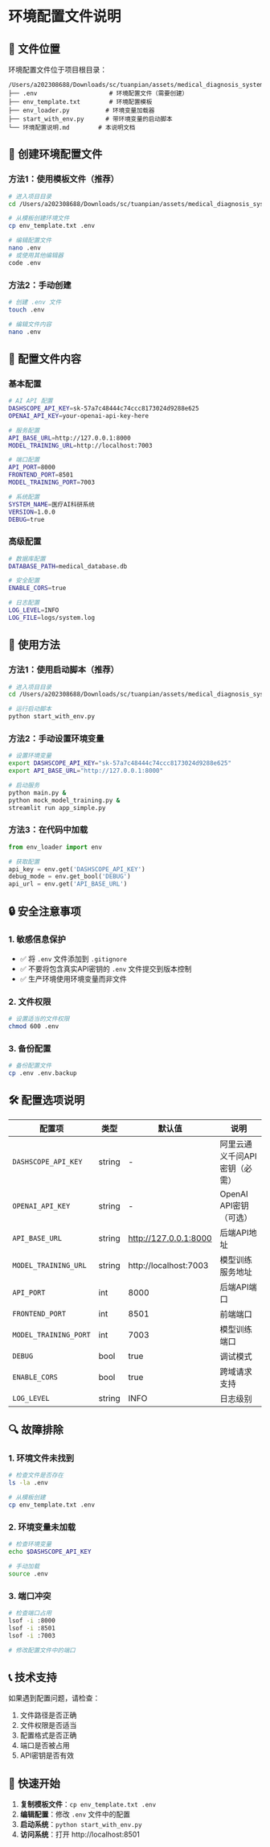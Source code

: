 # 环境配置文件说明

## 📁 文件位置

环境配置文件位于项目根目录：
```
/Users/a202308688/Downloads/sc/tuanpian/assets/medical_diagnosis_system/
├── .env                    # 环境配置文件（需要创建）
├── env_template.txt        # 环境配置模板
├── env_loader.py          # 环境变量加载器
├── start_with_env.py      # 带环境变量的启动脚本
└── 环境配置说明.md        # 本说明文档
```

## 🔧 创建环境配置文件

### 方法1：使用模板文件（推荐）
```bash
# 进入项目目录
cd /Users/a202308688/Downloads/sc/tuanpian/assets/medical_diagnosis_system/

# 从模板创建环境文件
cp env_template.txt .env

# 编辑配置文件
nano .env
# 或使用其他编辑器
code .env
```

### 方法2：手动创建
```bash
# 创建 .env 文件
touch .env

# 编辑文件内容
nano .env
```

## 📝 配置文件内容

### 基本配置
```bash
# AI API 配置
DASHSCOPE_API_KEY=sk-57a7c48444c74ccc8173024d9288e625
OPENAI_API_KEY=your-openai-api-key-here

# 服务配置
API_BASE_URL=http://127.0.0.1:8000
MODEL_TRAINING_URL=http://localhost:7003

# 端口配置
API_PORT=8000
FRONTEND_PORT=8501
MODEL_TRAINING_PORT=7003

# 系统配置
SYSTEM_NAME=医疗AI科研系统
VERSION=1.0.0
DEBUG=true
```

### 高级配置
```bash
# 数据库配置
DATABASE_PATH=medical_database.db

# 安全配置
ENABLE_CORS=true

# 日志配置
LOG_LEVEL=INFO
LOG_FILE=logs/system.log
```

## 🚀 使用方法

### 方法1：使用启动脚本（推荐）
```bash
# 进入项目目录
cd /Users/a202308688/Downloads/sc/tuanpian/assets/medical_diagnosis_system/

# 运行启动脚本
python start_with_env.py
```

### 方法2：手动设置环境变量
```bash
# 设置环境变量
export DASHSCOPE_API_KEY="sk-57a7c48444c74ccc8173024d9288e625"
export API_BASE_URL="http://127.0.0.1:8000"

# 启动服务
python main.py &
python mock_model_training.py &
streamlit run app_simple.py
```

### 方法3：在代码中加载
```python
from env_loader import env

# 获取配置
api_key = env.get('DASHSCOPE_API_KEY')
debug_mode = env.get_bool('DEBUG')
api_url = env.get('API_BASE_URL')
```

## 🔒 安全注意事项

### 1. 敏感信息保护
- ✅ 将 `.env` 文件添加到 `.gitignore`
- ✅ 不要将包含真实API密钥的 `.env` 文件提交到版本控制
- ✅ 生产环境使用环境变量而非文件

### 2. 文件权限
```bash
# 设置适当的文件权限
chmod 600 .env
```

### 3. 备份配置
```bash
# 备份配置文件
cp .env .env.backup
```

## 🛠️ 配置选项说明

| 配置项 | 类型 | 默认值 | 说明 |
|--------|------|--------|------|
| `DASHSCOPE_API_KEY` | string | - | 阿里云通义千问API密钥（必需） |
| `OPENAI_API_KEY` | string | - | OpenAI API密钥（可选） |
| `API_BASE_URL` | string | http://127.0.0.1:8000 | 后端API地址 |
| `MODEL_TRAINING_URL` | string | http://localhost:7003 | 模型训练服务地址 |
| `API_PORT` | int | 8000 | 后端API端口 |
| `FRONTEND_PORT` | int | 8501 | 前端端口 |
| `MODEL_TRAINING_PORT` | int | 7003 | 模型训练端口 |
| `DEBUG` | bool | true | 调试模式 |
| `ENABLE_CORS` | bool | true | 跨域请求支持 |
| `LOG_LEVEL` | string | INFO | 日志级别 |

## 🔍 故障排除

### 1. 环境文件未找到
```bash
# 检查文件是否存在
ls -la .env

# 从模板创建
cp env_template.txt .env
```

### 2. 环境变量未加载
```bash
# 检查环境变量
echo $DASHSCOPE_API_KEY

# 手动加载
source .env
```

### 3. 端口冲突
```bash
# 检查端口占用
lsof -i :8000
lsof -i :8501
lsof -i :7003

# 修改配置文件中的端口
```

## 📞 技术支持

如果遇到配置问题，请检查：
1. 文件路径是否正确
2. 文件权限是否适当
3. 配置格式是否正确
4. 端口是否被占用
5. API密钥是否有效

## 🎯 快速开始

1. **复制模板文件**：`cp env_template.txt .env`
2. **编辑配置**：修改 `.env` 文件中的配置
3. **启动系统**：`python start_with_env.py`
4. **访问系统**：打开 http://localhost:8501
